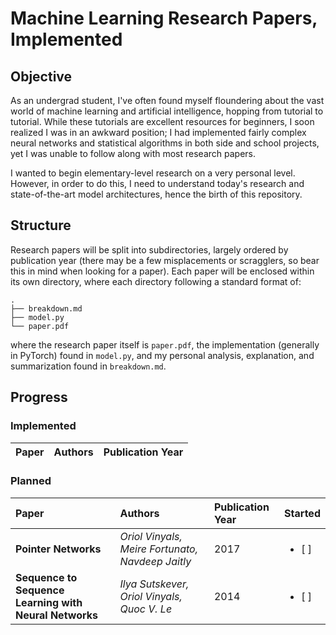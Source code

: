 # Machine Learning Research Papers, Implemented

## Objective
As an undergrad student, I've often found myself floundering about the vast world of machine learning and artificial intelligence, hopping from tutorial to tutorial. While these tutorials are excellent resources for beginners, I soon realized I was in an awkward position; I had implemented fairly complex neural networks and statistical algorithms in both side and school projects, yet I was unable to follow along with most research papers.

I wanted to begin elementary-level research on a very personal level. However, in order to do this, I need to understand today's research and state-of-the-art model architectures, hence the birth of this repository.

## Structure
Research papers will be split into subdirectories, largely ordered by publication year (there may be a few misplacements or scragglers, so bear this in mind when looking for a paper). Each paper will be enclosed within its own directory, where each directory following a standard format of:
```
.
├── breakdown.md
├── model.py
└── paper.pdf
```
where the research paper itself is `paper.pdf`, the implementation (generally in PyTorch) found in `model.py`, and my personal analysis, explanation, and summarization found in `breakdown.md`.

## Progress

### Implemented
|Paper|Authors|Publication Year
|:--|:--|:--

### Planned
|Paper|Authors|Publication Year|Started|
|:--|:--|:--|:--
**Pointer Networks** |_Oriol Vinyals, Meire Fortunato, Navdeep Jaitly_ | 2017 | <ul><li>[ ] </li></ul>
**Sequence to Sequence Learning with Neural Networks** | _Ilya Sutskever, Oriol Vinyals, Quoc V. Le_ | 2014 | <ul><li>[ ] </li></ul>
